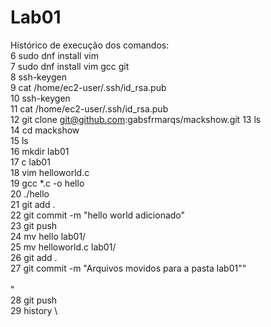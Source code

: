# Lab01

Histórico de execução dos comandos: \
    6  sudo dnf install vim \
    7  sudo dnf install vim gcc git \
    8  ssh-keygen \
    9  cat /home/ec2-user/.ssh/id_rsa.pub \
   10  ssh-keygen \
   11  cat /home/ec2-user/.ssh/id_rsa.pub \
   12  git clone git@github.com:gabsfrmarqs/mackshow.git
   13  ls \
   14  cd mackshow \
   15  ls \
   16  mkdir lab01 \
   17  c lab01 \
   18  vim helloworld.c \
   19  gcc *.c -o hello \
   20  ./hello \
   21  git add . \
   22  git commit -m "hello world adicionado" \
   23  git push \
   24  mv hello lab01/ \
   25  mv helloworld.c lab01/ \
   26  git add . \
   27  git commit -m "Arquivos movidos para a pasta lab01"" \
 \
" \
   28  git push \
   29  history \
